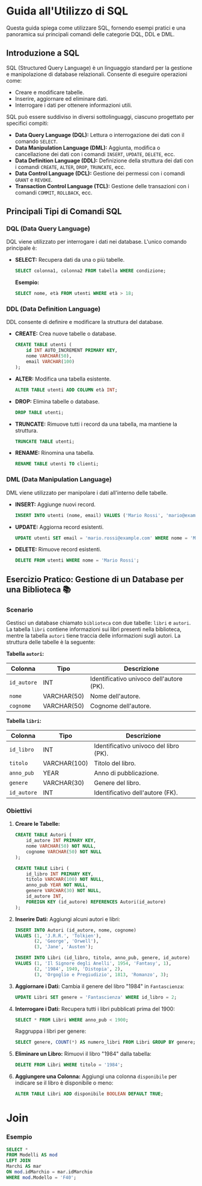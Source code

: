 # Guida all'Utilizzo di SQL

Questa guida spiega come utilizzare SQL, fornendo esempi pratici e una panoramica sui principali comandi delle categorie DQL, DDL e DML.

## Introduzione a SQL
SQL (Structured Query Language) è un linguaggio standard per la gestione e manipolazione di database relazionali. Consente di eseguire operazioni come:

- Creare e modificare tabelle.
- Inserire, aggiornare ed eliminare dati.
- Interrogare i dati per ottenere informazioni utili.

SQL può essere suddiviso in diversi sottolinguaggi, ciascuno progettato per specifici compiti:

- **Data Query Language (DQL):** Lettura o interrogazione dei dati con il comando `SELECT`.
- **Data Manipulation Language (DML):** Aggiunta, modifica o cancellazione dei dati con i comandi `INSERT`, `UPDATE`, `DELETE`, ecc.
- **Data Definition Language (DDL):** Definizione della struttura dei dati con i comandi `CREATE`, `ALTER`, `DROP`, `TRUNCATE`, ecc.
- **Data Control Language (DCL):** Gestione dei permessi con i comandi `GRANT` e `REVOKE`.
- **Transaction Control Language (TCL):** Gestione delle transazioni con i comandi `COMMIT`, `ROLLBACK`, ecc.

## Principali Tipi di Comandi SQL

### DQL (Data Query Language)
DQL viene utilizzato per interrogare i dati nei database. L'unico comando principale è:

- **SELECT:** Recupera dati da una o più tabelle.
  ```sql
  SELECT colonna1, colonna2 FROM tabella WHERE condizione;
  ```
  **Esempio:**
  ```sql
  SELECT nome, età FROM utenti WHERE età > 18;
  ```

### DDL (Data Definition Language)
DDL consente di definire e modificare la struttura del database.

- **CREATE:** Crea nuove tabelle o database.
  ```sql
  CREATE TABLE utenti (
      id INT AUTO_INCREMENT PRIMARY KEY,
      nome VARCHAR(50),
      email VARCHAR(100)
  );
  ```

- **ALTER:** Modifica una tabella esistente.
  ```sql
  ALTER TABLE utenti ADD COLUMN età INT;
  ```

- **DROP:** Elimina tabelle o database.
  ```sql
  DROP TABLE utenti;
  ```

- **TRUNCATE:** Rimuove tutti i record da una tabella, ma mantiene la struttura.
  ```sql
  TRUNCATE TABLE utenti;
  ```

- **RENAME:** Rinomina una tabella.
  ```sql
  RENAME TABLE utenti TO clienti;
  ```

### DML (Data Manipulation Language)
DML viene utilizzato per manipolare i dati all'interno delle tabelle.

- **INSERT:** Aggiunge nuovi record.
  ```sql
  INSERT INTO utenti (nome, email) VALUES ('Mario Rossi', 'mario@example.com');
  ```

- **UPDATE:** Aggiorna record esistenti.
  ```sql
  UPDATE utenti SET email = 'mario.rossi@example.com' WHERE nome = 'Mario Rossi';
  ```

- **DELETE:** Rimuove record esistenti.
  ```sql
  DELETE FROM utenti WHERE nome = 'Mario Rossi';
  ```

## Esercizio Pratico: Gestione di un Database per una Biblioteca 📚

### Scenario
Gestisci un database chiamato `biblioteca` con due tabelle: `libri` e `autori`. La tabella `libri` contiene informazioni sui libri presenti nella biblioteca, mentre la tabella `autori` tiene traccia delle informazioni sugli autori. La struttura delle tabelle è la seguente:

**Tabella `autori`:**

| Colonna     | Tipo        | Descrizione                              |
| ----------- | ----------- | ---------------------------------------- |
| `id_autore` | INT         | Identificativo univoco dell'autore (PK). |
| `nome`      | VARCHAR(50) | Nome dell'autore.                        |
| `cognome`   | VARCHAR(50) | Cognome dell'autore.                     |

**Tabella `libri`:**

| Colonna       | Tipo          | Descrizione                             |
|---------------|---------------|-----------------------------------------|
| `id_libro`    | INT           | Identificativo univoco del libro (PK). |
| `titolo`      | VARCHAR(100)  | Titolo del libro.                      |
| `anno_pub`    | YEAR          | Anno di pubblicazione.                 |
| `genere`      | VARCHAR(30)   | Genere del libro.                      |
| `id_autore`   | INT           | Identificativo dell'autore (FK).       |

### Obiettivi

1. **Creare le Tabelle:**
   ```sql
   CREATE TABLE Autori (
       id_autore INT PRIMARY KEY,
       nome VARCHAR(50) NOT NULL,
       cognome VARCHAR(50) NOT NULL
   );

   CREATE TABLE Libri (
       id_libro INT PRIMARY KEY,
       titolo VARCHAR(100) NOT NULL,
       anno_pub YEAR NOT NULL,
       genere VARCHAR(30) NOT NULL,
       id_autore INT,
       FOREIGN KEY (id_autore) REFERENCES Autori(id_autore)
   );
   ```

2. **Inserire Dati:**
   Aggiungi alcuni autori e libri:
   ```sql
   INSERT INTO Autori (id_autore, nome, cognome) 
   VALUES (1, 'J.R.R.', 'Tolkien'),
          (2, 'George', 'Orwell'),
          (3, 'Jane', 'Austen');

   INSERT INTO Libri (id_libro, titolo, anno_pub, genere, id_autore) 
   VALUES (1, 'Il Signore degli Anelli', 1954, 'Fantasy', 1),
          (2, '1984', 1949, 'Distopia', 2),
          (3, 'Orgoglio e Pregiudizio', 1813, 'Romanzo', 3);
   ```

3. **Aggiornare i Dati:**
   Cambia il genere del libro "1984" in `Fantascienza`:
   ```sql
   UPDATE Libri SET genere = 'Fantascienza' WHERE id_libro = 2;
   ```

4. **Interrogare i Dati:**
   Recupera tutti i libri pubblicati prima del 1900:
   ```sql
   SELECT * FROM Libri WHERE anno_pub < 1900;
   ```

   Raggruppa i libri per genere:
   ```sql
   SELECT genere, COUNT(*) AS numero_libri FROM Libri GROUP BY genere;
   ```

5. **Eliminare un Libro:**
   Rimuovi il libro "1984" dalla tabella:
   ```sql
   DELETE FROM Libri WHERE titolo = '1984';
   ```

6. **Aggiungere una Colonna:**
   Aggiungi una colonna `disponibile` per indicare se il libro è disponibile o meno:
   ```sql
   ALTER TABLE Libri ADD disponibile BOOLEAN DEFAULT TRUE;
   ```


# Join 

### Esempio 

  ```sql
SELECT *
FROM Modelli AS mod
LEFT JOIN 
Marchi AS mar
ON mod.idMarchio = mar.idMarchio
WHERE mod.Modello = 'F40';
   ```

